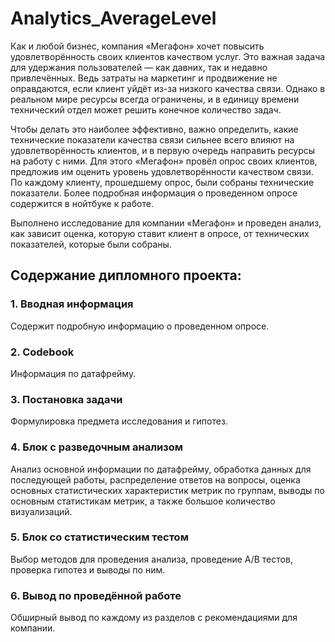 # Analytics_AverageLevel

Как и любой бизнес, компания «Мегафон» хочет повысить удовлетворённость своих клиентов качеством услуг. Это важная задача для удержания пользователей — как давних, так и недавно привлечённых. Ведь затраты на маркетинг и продвижение не оправдаются, если клиент уйдёт из-за низкого качества связи. Однако в реальном мире ресурсы всегда ограничены, и в единицу времени технический отдел может решить конечное количество задач.

Чтобы делать это наиболее эффективно, важно определить, какие технические показатели качества связи сильнее всего влияют на удовлетворённость клиентов, и в первую очередь направить ресурсы на работу с ними. Для этого «Мегафон» провёл опрос своих клиентов, предложив им оценить уровень удовлетворённости качеством связи. По каждому клиенту, прошедшему опрос, были собраны технические показатели. Более подробная информация о проведенном опросе содержится в нойтбуке к работе.

Выполнено исследование для компании «Мегафон» и проведен анализ, как зависит оценка, которую ставит клиент в опросе, от технических показателей, которые были собраны.

## Содержание дипломного проекта:

### 1. Вводная информация

Содержит подробную информацию о проведенном опросе.

### 2. Сodebook

Информация по датафрейму.

### 3. Постановка задачи

Формулировка предмета исследования и гипотез.

### 4. Блок с разведочным анализом

Анализ основной информации по датафрейму, обработка данных для последующей работы, распределение ответов на вопросы, оценка основных статистических характеристик метрик по группам, выводы по основным статистикам метрик, а также большое количество визуализаций.

### 5. Блок со статистическим тестом

Выбор методов для проведения анализа, проведение А/В тестов, проверка гипотез и выводы по ним.

### 6. Вывод по проведённой работе

Обширный вывод по каждому из разделов с рекомендациями для компании.
